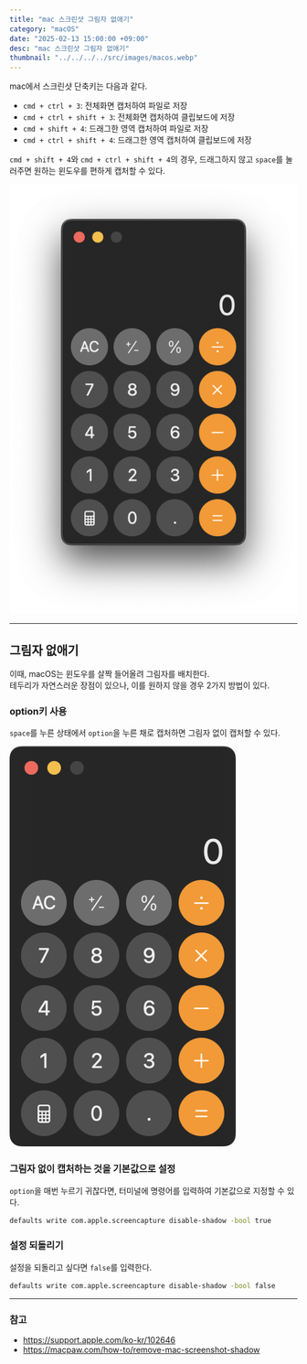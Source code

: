 ```yaml
---
title: "mac 스크린샷 그림자 없애기"
category: "macOS"
date: "2025-02-13 15:00:00 +09:00"
desc: "mac 스크린샷 그림자 없애기"
thumbnail: "../../../../src/images/macos.webp"
---
```


mac에서 스크린샷 단축키는 다음과 같다.

- `cmd + ctrl + 3`: 전체화면 캡처하여 파일로 저장
- `cmd + ctrl + shift + 3`: 전체화면 캡처하여 클립보드에 저장
- `cmd + shift + 4`: 드래그한 영역 캡처하여 파일로 저장
- `cmd + ctrl + shift + 4`: 드래그한 영역 캡처하여 클립보드에 저장

`cmd + shift + 4`와 `cmd + ctrl + shift + 4`의 경우, 드래그하지 않고 `space`를 눌러주면 원하는 윈도우를 편하게 캡처할 수 있다.

![screenshot_shadow_01.png](screenshot_shadow_01.png)

---

## 그림자 없애기

이때, macOS는 윈도우를 살짝 들어올려 그림자를 배치한다.<br>
테두리가 자연스러운 장점이 있으나, 이를 원하지 않을 경우 2가지 방법이 있다.

### option키 사용

`space`를 누른 상태에서 `option`을 누른 채로 캡처하면 그림자 없이 캡처할 수 있다.

![screenshot_shadow_02.png](screenshot_shadow_02.png)

### 그림자 없이 캡처하는 것을 기본값으로 설정

`option`을 매번 누르기 귀찮다면, 터미널에 명령어를 입력하여 기본값으로 지정할 수 있다.

```bash
defaults write com.apple.screencapture disable-shadow -bool true
```

### 설정 되돌리기

설정을 되돌리고 싶다면 `false`를 입력한다.

```bash
defaults write com.apple.screencapture disable-shadow -bool false
```

---

### 참고

- https://support.apple.com/ko-kr/102646
- https://macpaw.com/how-to/remove-mac-screenshot-shadow
